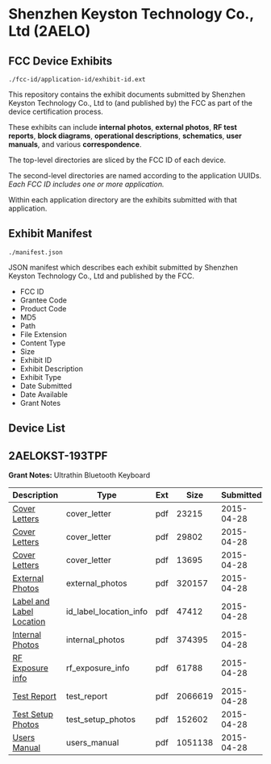 # Shenzhen Keyston Technology Co., Ltd (2AELO)
## FCC Device Exhibits

```
./fcc-id/application-id/exhibit-id.ext
```

This repository contains the exhibit documents submitted by Shenzhen Keyston Technology Co., Ltd to (and published by) the FCC as part of the device certification process.

These exhibits can include **internal photos**, **external photos**, **RF test reports**, **block diagrams**, **operational descriptions**, **schematics**, **user manuals**, and various **correspondence**.

The top-level directories are sliced by the FCC ID of each device.

The second-level directories are named according to the application UUIDs. *Each FCC ID includes one or more application.*

Within each application directory are the exhibits submitted with that application. 

## Exhibit Manifest

```
./manifest.json
```

JSON manifest which describes each exhibit submitted by Shenzhen Keyston Technology Co., Ltd and published by the FCC.

- FCC ID
- Grantee Code
- Product Code
- MD5
- Path
- File Extension
- Content Type
- Size
- Exhibit ID
- Exhibit Description
- Exhibit Type
- Date Submitted
- Date Available
- Grant Notes

## Device List
## 2AELOKST-193TPF
**Grant Notes:** Ultrathin Bluetooth Keyboard

| Description | Type | Ext | Size | Submitted | Available |
| ----------- | ---- | --- | ---- | --------- | --------- |
| [Cover Letters](2AELOKST-193TPF/e32b140ee6bfe3c96ce03b81fa5ac621/2598383.pdf) | cover_letter | pdf | 23215 | 2015-04-28 | 2015-04-28 |
| [Cover Letters](2AELOKST-193TPF/e32b140ee6bfe3c96ce03b81fa5ac621/2598384.pdf) | cover_letter | pdf | 29802 | 2015-04-28 | 2015-04-28 |
| [Cover Letters](2AELOKST-193TPF/e32b140ee6bfe3c96ce03b81fa5ac621/2598385.pdf) | cover_letter | pdf | 13695 | 2015-04-28 | 2015-04-28 |
| [External Photos](2AELOKST-193TPF/e32b140ee6bfe3c96ce03b81fa5ac621/2598386.pdf) | external_photos | pdf | 320157 | 2015-04-28 | 2015-04-28 |
| [Label and Label Location](2AELOKST-193TPF/e32b140ee6bfe3c96ce03b81fa5ac621/2598388.pdf) | id_label_location_info | pdf | 47412 | 2015-04-28 | 2015-04-28 |
| [Internal Photos](2AELOKST-193TPF/e32b140ee6bfe3c96ce03b81fa5ac621/2598387.pdf) | internal_photos | pdf | 374395 | 2015-04-28 | 2015-04-28 |
| [RF Exposure info](2AELOKST-193TPF/e32b140ee6bfe3c96ce03b81fa5ac621/2598390.pdf) | rf_exposure_info | pdf | 61788 | 2015-04-28 | 2015-04-28 |
| [Test Report](2AELOKST-193TPF/e32b140ee6bfe3c96ce03b81fa5ac621/2598393.pdf) | test_report | pdf | 2066619 | 2015-04-28 | 2015-04-28 |
| [Test Setup Photos](2AELOKST-193TPF/e32b140ee6bfe3c96ce03b81fa5ac621/2598392.pdf) | test_setup_photos | pdf | 152602 | 2015-04-28 | 2015-04-28 |
| [Users Manual](2AELOKST-193TPF/e32b140ee6bfe3c96ce03b81fa5ac621/2598394.pdf) | users_manual | pdf | 1051138 | 2015-04-28 | 2015-04-28 |

